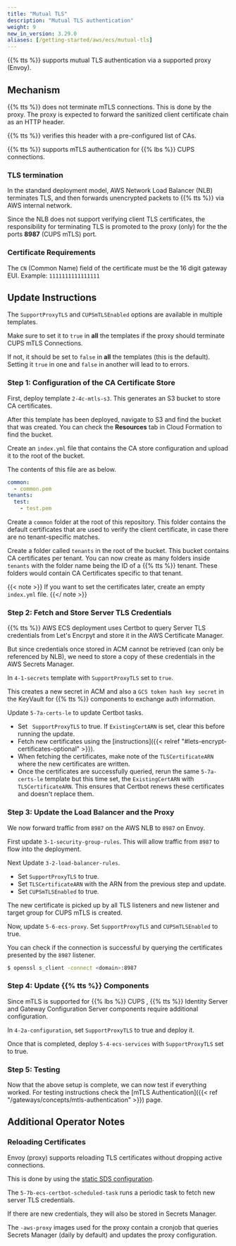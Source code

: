 ```yaml
---
title: "Mutual TLS"
description: "Mutual TLS authentication"
weight: 9
new_in_version: 3.29.0
aliases: [/getting-started/aws/ecs/mutual-tls]
---
```


{{% tts %}} supports mutual TLS authentication via a supported proxy (Envoy).

<!--more-->

## Mechanism

{{% tts %}} does not terminate mTLS connections. This is done by the proxy. The proxy is expected to forward the sanitized client certificate chain as an HTTP header.

{{% tts %}} verifies this header with a pre-configured list of CAs.

{{% tts %}} supports mTLS authentication for {{% lbs %}} CUPS connections.

### TLS termination

In the standard deployment model, AWS Network Load Balancer (NLB) terminates TLS, and then forwards unencrypted packets to {{% tts %}} via AWS internal network.

Since the NLB does not support verifying client TLS certificates, the responsibility for terminating TLS is promoted to the proxy (only) for the the ports **8987** (CUPS mTLS) port.

### Certificate Requirements

The `CN` (Common Name) field of the certificate must be the 16 digit gateway EUI. Example: `1111111111111111`

## Update Instructions

The `SupportProxyTLS` and `CUPSmTLSEnabled` options are available in multiple templates.

Make sure to set it to `true` in **all** the templates if the proxy should terminate CUPS mTLS Connections.

If not, it should be set to `false` in **all** the templates (this is the default). Setting it `true` in one and `false` in another will lead to to errors.

### Step 1: Configuration of the CA Certificate Store

First, deploy template `2-4c-mtls-s3`. This generates an S3 bucket to store CA certificates.

After this template has been deployed, navigate to S3 and find the bucket that was created. You can check the **Resources** tab in Cloud Formation to find the bucket.

Create an `index.yml` file that contains the CA store configuration and upload it to the root of the bucket.

The contents of this file are as below.

```yaml
common:
  - common.pem
tenants:
  test:
    - test.pem
```

Create a `common` folder at the root of this repository.
This folder contains the default certificates that are used to verify the client certificate, in case there are no tenant-specific matches.

Create a folder called `tenants` in the root of the bucket. This bucket contains CA certificates per tenant.
You can now create as many folders inside `tenants` with the folder name being the ID of a {{% tts %}} tenant. These folders would contain CA Certificates specific to that tenant.

{{< note >}}
If you want to set the certificates later, create an empty `index.yml` file.
{{</ note >}}

### Step 2: Fetch and Store Server TLS Credentials

{{% tts %}} AWS ECS deployment uses Certbot to query Server TLS credentials from Let's Encrpyt and store it in the AWS Certificate Manager.

But since credentials once stored in ACM cannot be retrieved (can only be referenced by NLB), we need to store a copy of these credentials in the AWS Secrets Manager.

In `4-1-secrets` template with `SupportProxyTLS` set to `true`.

This creates a new secret in ACM and also a `GCS token hash key secret` in the KeyVault for {{% tts %}} components to exchange auth information.

Update `5-7a-certs-le` to update Certbot tasks.

- Set ` SupportProxyTLS` to true. If `ExistingCertARN` is set, clear this before running the update.
- Fetch new certificates using the [instructions]({{< relref "#lets-encrypt-certificates-optional" >}}).
- When fetching the certificates, make note of the `TLSCertificateARN` where the new certificates are written.
- Once the certificates are successfully queried, rerun the same `5-7a-certs-le` template but this time set, the `ExistingCertARN` with `TLSCertificateARN`. This ensures that Certbot renews these certificates and doesn't replace them.

### Step 3: Update the Load Balancer and the Proxy

We now forward traffic from `8987` on the AWS NLB to `8987` on Envoy.

First update `3-1-security-group-rules`. This will allow traffic from `8987` to flow into the deployment.

Next Update `3-2-load-balancer-rules`.

- Set `SupportProxyTLS` to true.
- Set `TLSCertificateARN` with the ARN from the previous step and update.
- Set `CUPSmTLSEnabled` to true.

The new certificate is picked up by all TLS listeners and new listener and target group for CUPS mTLS is created.

Now, update `5-6-ecs-proxy`. Set `SupportProxyTLS` and `CUPSmTLSEnabled` to true.

You can check if the connection is successful by querying the certificates presented by the `8987` listener.

```bash
$ openssl s_client -connect <domain>:8987
```

### Step 4: Update {{% tts %}} Components

Since mTLS is supported for {{% lbs %}} CUPS , {{% tts %}} Identity Server and Gateway Configuration Server components require additional configuration.

In `4-2a-configuration`, set `SupportProxyTLS` to true and deploy it.

Once that is completed, deploy `5-4-ecs-services` with `SupportProxyTLS` set to true.

### Step 5: Testing

Now that the above setup is complete, we can now test if everything worked. For testing instructions check the [mTLS Authentication]({{< ref "/gateways/concepts/mtls-authentication" >}}) page.

## Additional Operator Notes

### Reloading Certificates

Envoy (proxy) supports reloading TLS certificates without dropping active connections.

This is done by using the [static SDS configuration](https://www.envoyproxy.io/docs/envoy/latest/configuration/security/secret#example-three-certificate-rotation-for-xds-grpc-connection).

The `5-7b-ecs-certbot-scheduled-task` runs a periodic task to fetch new server TLS credentials.

If there are new credentials, they will also be stored in Secrets Manager.

The `-aws-proxy` images used for the proxy contain a cronjob that queries Secrets Manager (daily by default) and updates the proxy configuration.
